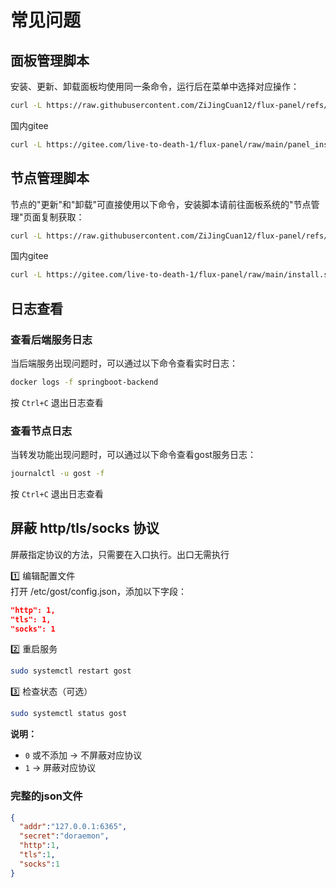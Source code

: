 # 常见问题
## 面板管理脚本
安装、更新、卸载面板均使用同一条命令，运行后在菜单中选择对应操作：

```bash
curl -L https://raw.githubusercontent.com/ZiJingCuan12/flux-panel/refs/heads/main/panel_install.sh -o panel_install.sh && chmod +x panel_install.sh && ./panel_install.sh
```
国内gitee
```bash
curl -L https://gitee.com/live-to-death-1/flux-panel/raw/main/panel_install.sh -o panel_install.sh && chmod +x panel_install.sh && ./panel_install.sh
```
## 节点管理脚本
节点的"更新"和"卸载"可直接使用以下命令，安装脚本请前往面板系统的"节点管理"页面复制获取：

```bash
curl -L https://raw.githubusercontent.com/ZiJingCuan12/flux-panel/refs/heads/main/install.sh -o ./install.sh && chmod +x ./install.sh && ./install.sh
```
国内gitee
```bash
curl -L https://gitee.com/live-to-death-1/flux-panel/raw/main/install.sh -o ./install.sh && chmod +x ./install.sh && ./install.sh
```
## 日志查看
### 查看后端服务日志
当后端服务出现问题时，可以通过以下命令查看实时日志：

```bash
docker logs -f springboot-backend
```
按 `Ctrl+C` 退出日志查看

### 查看节点日志
当转发功能出现问题时，可以通过以下命令查看gost服务日志：

```bash
journalctl -u gost -f
```
按 `Ctrl+C` 退出日志查看

## 屏蔽 http/tls/socks 协议
屏蔽指定协议的方法，只需要在入口执行。出口无需执行

1️⃣ 编辑配置文件  
打开 /etc/gost/config.json，添加以下字段：

```json
"http": 1,
"tls": 1,
"socks": 1
```

2️⃣ 重启服务

```bash
sudo systemctl restart gost
```

3️⃣ 检查状态（可选）

```bash
sudo systemctl status gost
```

**说明：**  
- `0` 或不添加 → 不屏蔽对应协议  
- `1` → 屏蔽对应协议  

### 完整的json文件

```json
{
  "addr":"127.0.0.1:6365",
  "secret":"doraemon",
  "http":1,
  "tls":1,
  "socks":1
}
```